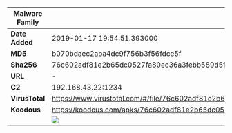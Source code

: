 | Malware Family | SpyNote                                                      |
| -------------- | ------------------------------------------------------------ |
| **Date Added** | 2019-01-17 19:54:51.393000                                                   |
| **MD5**        | b070bdaec2aba4dc9f756b3f56fdce5f                             |
| **Sha256**     | 76c602adf81e2b65dc0527fa80ec36a3febb589d5f188e26441590591f44f3cd |
| **URL**        | -                                                            |
| **C2**         | 192.168.43.22:1234 |
| **VirusTotal** | https://www.virustotal.com/#/file/76c602adf81e2b65dc0527fa80ec36a3febb589d5f188e26441590591f44f3cd/detection |
| **Koodous**    | https://koodous.com/apks/76c602adf81e2b65dc0527fa80ec36a3febb589d5f188e26441590591f44f3cd |
|                | ![](../assets/76c602adf81e2b65dc0527fa80ec36a3febb589d5f188e26441590591f44f3cd.png) |
